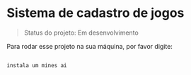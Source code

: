 <h1>Sistema de cadastro de jogos</h1>

> Status do projeto: Em desenvolvimento

Para rodar esse projeto na sua máquina, por favor digite:

```

instala um mines ai

```

